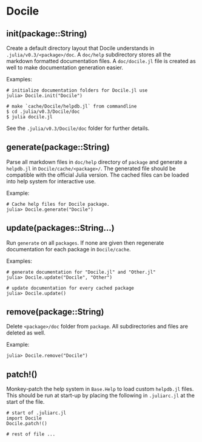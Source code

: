 # Docile

## init(package::String)

Create a default directory layout that Docile understands in
`.julia/v0.3/<package>/doc`. A `doc/help` subdirectory stores all the
markdown formatted documentation files. A `doc/docile.jl` file is
created as well to make documentation generation easier.

Examples:

    # initialize documentation folders for Docile.jl use
    julia> Docile.init("Docile")

    # make `cache/Docile/helpdb.jl` from commandline
    $ cd .julia/v0.3/Docile/doc
    $ julia docile.jl

See the `.julia/v0.3/Docile/doc` folder for further details.

## generate(package::String)

Parse all markdown files in `doc/help` directory of `package` and
generate a `helpdb.jl` in `Docile/cache/<package>/`. The generated file
should be compatible with the official Julia version. The cached files
can be loaded into help system for interactive use.

Example:

    # Cache help files for Docile package.
    julia> Docile.generate("Docile")

## update(packages::String...)

Run `generate` on all `packages`. If none are given then regenerate
documentation for each package in `Docile/cache`.

Examples:

    # generate documentation for "Docile.jl" and "Other.jl"
    julia> Docile.update("Docile", "Other")

    # update documentation for every cached package
    julia> Docile.update()

## remove(package::String)

Delete `<package>/doc` folder from `package`. All subdirectories and
files are deleted as well.

Example:

    julia> Docile.remove("Docile")

## patch!()

Monkey-patch the help system in `Base.Help` to load custom `helpdb.jl`
files. This should be run at start-up by placing the following in
`.juliarc.jl` at the start of the file.

    # start of .juliarc.jl
    import Docile
    Docile.patch!()

    # rest of file ...
